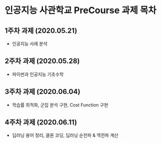 # 인공지능 사관학교 PreCourse 과제 목차

## 1주차 과제 (2020.05.21)

- 인공지능 사례 분석

## 2주차 과제 (2020.05.28)

- 파이썬과 인공지능 기초수학

## 3주차 과제 (2020.06.04)

- 학습률 최적화, 군집 분석 구현, Cost Function 구현

## 4주차 과제 (2020.06.11)

- 딥러닝 용어 정리, 클론 코딩, 딥러닝 순전파 & 역전파 계산